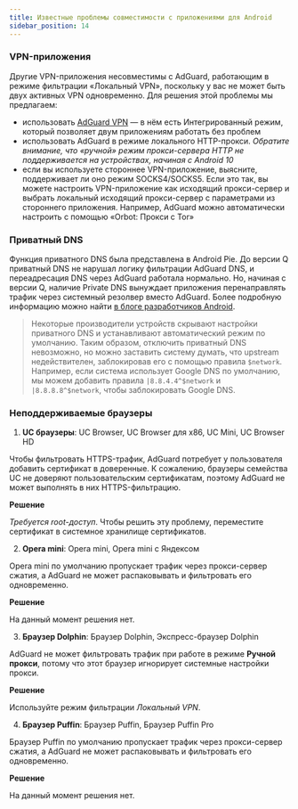 ```yaml
---
title: Известные проблемы совместимости с приложениями для Android
sidebar_position: 14
---
```


### VPN-приложения

Другие VPN-приложения несовместимы с AdGuard, работающим в режиме фильтрации «Локальный VPN», поскольку у вас не может быть двух активных VPN одновременно. Для решения этой проблемы мы предлагаем:

* использовать [AdGuard VPN](https://adguard-vpn.com/welcome.html) — в нём есть Интегрированный режим, который позволяет двум приложениям работать без проблем
* использовать AdGuard в режиме локального HTTP-прокси. *Обратите внимание, что «ручной» режим прокси-сервера HTTP не поддерживается на устройствах, начиная с Android 10*
* если вы используете стороннее VPN-приложение, выясните, поддерживает ли оно режим SOCKS4/SOCKS5. Если это так, вы можете настроить VPN-приложение как исходящий прокси-сервер и выбрать локальный исходящий прокси-сервер с параметрами из стороннего приложения. Например, AdGuard можно автоматически настроить с помощью «Orbot: Прокси с Tor»

### Приватный DNS

Функция приватного DNS была представлена в Android Pie. До версии Q приватный DNS не нарушал логику фильтрации AdGuard DNS, и переадресация DNS через AdGuard работала нормально. Но, начиная с версии Q, наличие Private DNS вынуждает приложения перенаправлять трафик через системный резолвер вместо AdGuard. Более подробную информацию можно найти [в блоге разработчиков Android](https://android-developers.googleblog.com/2018/04/dns-over-tls-support-in-android-p.html).

> Некоторые производители устройств скрывают настройки приватного DNS и устанавливают автоматический режим по умолчанию. Таким образом, отключить приватный DNS невозможно, но можно заставить систему думать, что upstream недействителен, заблокировав его с помощью правила `$network`. Например, если система использует Google DNS по умолчанию, мы можем добавить правила `|8.8.4.4^$network` и `|8.8.8.8^$network`, чтобы заблокировать Google DNS.

### Неподдерживаемые браузеры

1. **UC браузеры**: UC Browser, UC Browser для x86, UC Mini, UC Browser HD

Чтобы фильтровать HTTPS-трафик, AdGuard потребует у пользователя добавить сертификат в доверенные. К сожалению, браузеры семейства UC не доверяют пользовательским сертификатам, поэтому AdGuard не может выполнять в них HTTPS-фильтрацию.

**Решение**

*Требуется root-доступ*. Чтобы решить эту проблему, переместите сертификат в системное хранилище сертификатов.

2. **Opera mini**: Opera mini, Opera mini с Яндексом

Opera mini по умолчанию пропускает трафик через прокси-сервер сжатия, а AdGuard не может распаковывать и фильтровать его одновременно.

**Решение**

На данный момент решения нет.

3. **Браузер Dolphin**: Браузер Dolphin, Экспресс-браузер Dolphin

AdGuard не может фильтровать трафик при работе в режиме **Ручной прокси**, потому что этот браузер игнорирует системные настройки прокси.

**Решение**

Используйте режим фильтрации *Локальный VPN*.

4. **Браузер Puffin**: Браузер Puffin, Браузер Puffin Pro

Браузер Puffin по умолчанию пропускает трафик через прокси-сервер сжатия, а AdGuard не может распаковывать и фильтровать его одновременно.

**Решение**

На данный момент решения нет.
